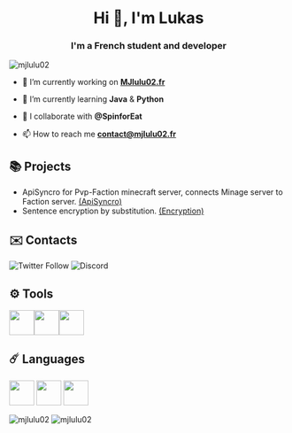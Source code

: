 <h1 align="center">Hi 👋, I'm Lukas</h1>
<h3 align="center">I'm a French student and developer</h3>

<p align="left"> <img src="https://komarev.com/ghpvc/?username=mjlulu02&label=Profile%20views&color=0e75b6&style=flat" alt="mjlulu02" /> </p>

- 🔭 I’m currently working on <a target="blank" href="https://mjlulu02.fr">**MJlulu02.fr**</a>

- 🌱 I’m currently learning **Java** & **Python**

- 👯 I collaborate with **@SpinforEat**

- 📫 How to reach me **contact@mjlulu02.fr**

## 📚 Projects

- ApiSyncro for Pvp-Faction minecraft server, connects Minage server to Faction server.  [(ApiSyncro)](https://github.com/MJlulu02/ApiSyncro-Faction-Minage-Minecraft)
- Sentence encryption by substitution.  [(Encryption)](https://github.com/MJlulu02/Encryption)

## ✉️ Contacts
<p align="left">
<img alt="Twitter Follow" src="https://img.shields.io/twitter/follow/MJlulu02?color=%231DA1F2&logo=twitter&style=for-the-badge">  <img alt="Discord" src="https://img.shields.io/badge/DISCORD-MJlulu02%236385-%237289DA?style=for-the-badge&logo=discord">
  
## ⚙️ Tools

<img src="https://cdn.discordapp.com/attachments/764516363434852352/787091367285227570/kisspng-eclipse-foundation-integrated-development-environm-eclipse-5ac24212bdda89.221547291522680338.png" width="45px" height="45px" /><img src="https://cdn.icon-icons.com/icons2/1381/PNG/512/visualstudiocode_93981.png" width="45px" height="45px" /><img src="https://external-preview.redd.it/68RuLLrsBdxbVJLxm3py3YoK6zX0aPIv3qttEhkb0_4.jpg?auto=webp&s=e2c12b1dc5be819f2f076f46454912a3c4bc3f2d" width="45px" height="45px" />

## ☄️ Languages
<img src="https://www.flaticon.com/svg/static/icons/svg/2393/2393313.svg" width="45px" height="45px" /> <img src="https://www.flaticon.com/svg/static/icons/svg/28/28884.svg" width="45px" height="45px" /> <img src="https://www.flaticon.com/svg/static/icons/svg/136/136530.svg" width="45px" height="45px" />
<p><img src="https://github-readme-stats.vercel.app/api?username=mjlulu02&show_icons=true&locale=en" alt="mjlulu02" />&nbsp;<img src="https://github-readme-stats.vercel.app/api/top-langs?username=mjlulu02&show_icons=true&locale=en&layout=compact" alt="mjlulu02" /></p>
